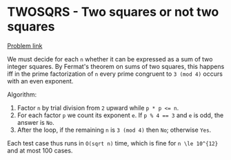 # TWOSQRS - Two squares or not two squares

[Problem link](https://www.spoj.com/problems/TWOSQRS/)

We must decide for each `n` whether it can be expressed as a sum of two integer squares.
By Fermat's theorem on sums of two squares, this happens iff in the prime factorization
of `n` every prime congruent to `3 (mod 4)` occurs with an even exponent.

Algorithm:
1. Factor `n` by trial division from `2` upward while `p * p <= n`.
2. For each factor `p` we count its exponent `e`.
   If `p % 4 == 3` and `e` is odd, the answer is `No`.
3. After the loop, if the remaining `n` is `3 (mod 4)` then `No`; otherwise `Yes`.

Each test case thus runs in `O(sqrt n)` time, which is fine for `n \le 10^{12}` and at most
100 cases.
